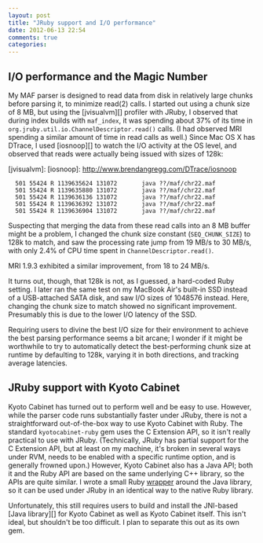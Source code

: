 ```yaml
---
layout: post
title: "JRuby support and I/O performance"
date: 2012-06-13 22:54
comments: true
categories:
---
```


## I/O performance and the Magic Number

My MAF parser is designed to read data from disk in relatively large
chunks before parsing it, to minimize read(2) calls. I started out
using a chunk size of 8 MB, but using the [jvisualvm][] profiler with
JRuby, I observed that during index builds with `maf_index`, it was
spending about 37% of its time in
`org.jruby.util.io.ChannelDescriptor.read()` calls. (I had observed
MRI spending a similar amount of time in read calls as well.) Since
Mac OS X has DTrace, I used [iosnoop][] to watch the I/O activity at
the OS level, and observed that reads were actually being issued with
sizes of 128k:

[jvisualvm]: 
[iosnoop]: http://www.brendangregg.com/DTrace/iosnoop

```
  501 55424 R 1139635624 131072       java ??/maf/chr22.maf
  501 55424 R 1139635880 131072       java ??/maf/chr22.maf
  501 55424 R 1139636136 131072       java ??/maf/chr22.maf
  501 55424 R 1139636392 131072       java ??/maf/chr22.maf
  501 55424 R 1139636904 131072       java ??/maf/chr22.maf
```

Suspecting that merging the data from these read calls into an 8 MB
buffer might be a problem, I changed the chunk size constant
(`SEQ_CHUNK_SIZE`) to 128k to match, and saw the processing rate jump
from 19 MB/s to 30 MB/s, with only 2.4% of CPU time spent in
`ChannelDescriptor.read()`.

MRI 1.9.3 exhibited a similar improvement, from 18 to 24 MB/s.

It turns out, though, that 128k is not, as I guessed, a hard-coded
Ruby setting. I later ran the same test on my MacBook Air's built-in
SSD instead of a USB-attached SATA disk, and saw I/O sizes of 1048576
instead. Here, changing the chunk size to match showed no significant
improvement. Presumably this is due to the lower I/O latency of the
SSD.

Requiring users to divine the best I/O size for their environment to
achieve the best parsing performance seems a bit arcane; I wonder if
it might be worthwhile to try to automatically detect the
best-performing chunk size at runtime by defaulting to 128k, varying
it in both directions, and tracking average latencies.

## JRuby support with Kyoto Cabinet

Kyoto Cabinet has turned out to perform well and be easy to
use. However, while the parser code runs substantially faster under
JRuby, there is not a straightforward out-of-the-box way to use Kyoto
Cabinet with Ruby. The standard `kyotocabinet-ruby` gem uses the C
Extension API, so it isn't really practical to use with
JRuby. (Technically, JRuby has partial support for the C Extension
API, but at least on my machine, it's broken in several ways under
RVM, needs to be enabled with a specific runtime option, and is
generally frowned upon.) However, Kyoto Cabinet also has a Java API;
both it and the Ruby API are based on the same underlying C++ library,
so the APIs are quite similar. I wrote a small Ruby [wrapper][] around
the Java library, so it can be used under JRuby in an identical way to
the native Ruby library.

[wrapper]: https://github.com/csw/bioruby-maf/blob/8e90c5d5f58524052e5d19d9ea6956ec361bf85b/lib/kyotocabinet-java.rb

Unfortunately, this still requires users to build and install the
JNI-based [Java library][] for Kyoto Cabinet as well as Kyoto Cabinet
itself. This isn't ideal, but shouldn't be too difficult. I plan to
separate this out as its own gem.

